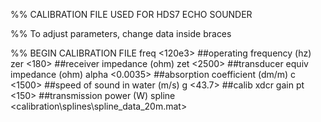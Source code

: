 %% CALIBRATION FILE USED FOR HDS7 ECHO SOUNDER

%% To adjust parameters, change data inside braces

%% BEGIN CALIBRATION FILE
freq <120e3> ##operating frequency (hz)
zer <180> ##receiver impedance (ohm)
zet <2500> ##transducer equiv impedance (ohm)
alpha <0.0035> ##absorption coefficient (dm/m)
c <1500> ##speed of sound in water (m/s)
g <43.7> ##calib xdcr gain
pt <150> ##transmission power (W)
spline <calibration\splines\spline_data_20m.mat>